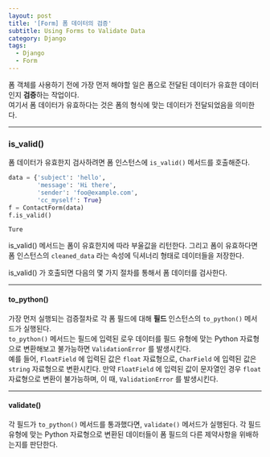 ```yaml
---
layout: post
title: '[Form] 폼 데이터의 검증'
subtitle: Using Forms to Validate Data
category: Django
tags:
  - Django
  - Form
---
```


폼 객체를 사용하기 전에 가장 먼저 해야할 일은 폼으로 전달된 데이터가 유효한 데이터인지 **검증**하는 작업이다.  
여기서 폼 데이터가 유효하다는 것은 폼의 형식에 맞는 데이터가 전달되었음을 의미한다.

- - -

### is_valid()

폼 데이터가 유효한지 검사하려면 폼 인스턴스에 `is_valid()` 메서드를 호출해준다.

```py
data = {'subject': 'hello',
        'message': 'Hi there',
        'sender': 'foo@example.com',
        'cc_myself': True}
f = ContactForm(data)
f.is_valid()
```
```re
Ture
```
is_valid() 메서드는 폼이 유효한지에 따라 부울값을 리턴한다. 그리고 폼이 유효하다면 폼 인스턴스의 `cleaned_data` 라는 속성에 딕셔너리 형태로 데이터들을 저장한다.

is_valid() 가 호출되면 다음의 몇 가지 절차를 통해서 폼 데이터를 검사한다.

- - -

#### to_python()

가장 먼저 실행되는 검증절차로 각 폼 필드에 대해 **필드** 인스턴스의 `to_python()` 메서드가 실행된다.  
`to_python()` 메서드는 필드에 입력된 로우 데이터를 필드 유형에 맞는 Python 자료형으로 변환해보고 불가능하면 `ValidationError` 를 발생시킨다.  
예를 들어, `FloatField` 에 입력된 값은 `float` 자료형으로, `CharField` 에 입력된 값은 `string` 자료형으로 변환시킨다. 만약 `FloatField` 에 입력된 값이 문자열인 경우 `float` 자료형으로 변환이 불가능하며, 이 때, `ValidationError` 를 발생시킨다.

- - -

#### validate()

각 필드가 `to_python()` 메서드를 통과했다면, `validate()` 메서드가 실행된다. 각 필드 유형에 맞는 Python 자료형으로 변환된 데이터들이 폼 필드의 다른 제약사항을 위배하는지를 판단한다. 
